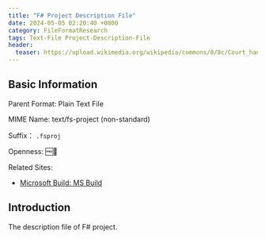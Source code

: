 ```yaml
---
title: "F# Project Description File"
date: 2024-05-05 02:20:40 +0800
category: FileFormatResearch
tags: Text-File Project-Description-File
header:
  teaser: https://upload.wikimedia.org/wikipedia/commons/8/8c/Court_hand_lowercase_F.png
---
```


## Basic Information

Parent Format: Plain Text File

MIME Name: text/fs-project (non-standard)

Suffix： `.fsproj`

Openness: 🆓📖

Related Sites:

* [Microsoft Build: MS Build](https://learn.microsoft.com/en-us/visualstudio/msbuild/msbuild?view=vs-2022)

## Introduction

The description file of F# project.
